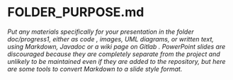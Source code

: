 # FOLDER_PURPOSE.md

*Put any materials specifically for your presentation in the folder doc/progress1, either as code
, images, UML diagrams, or written text, using Markdown, Javadoc or a wiki page on Gitlab
. PowerPoint slides are discouraged because they are completely separate from the project and
 unlikely to be maintained even if they are added to the repository, but here are some tools to
  convert Markdown to a slide style format.*
  
##